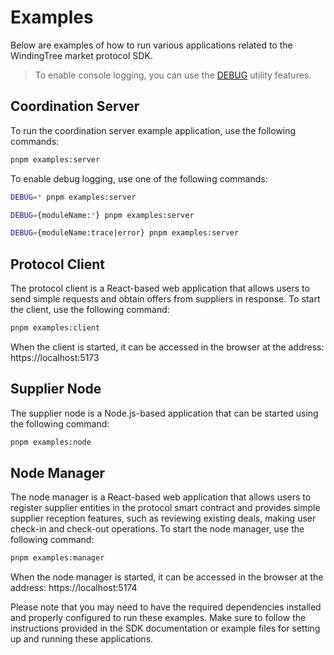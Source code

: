# Examples

Below are examples of how to run various applications related to the WindingTree market protocol SDK.

> To enable console logging, you can use the [DEBUG](https://github.com/debug-js/debug#readme) utility features.

## Coordination Server

To run the coordination server example application, use the following commands:

```bash
pnpm examples:server
```

To enable debug logging, use one of the following commands:

```bash
DEBUG=* pnpm examples:server
```

```bash
DEBUG={moduleName:*} pnpm examples:server
```

```bash
DEBUG={moduleName:trace|error} pnpm examples:server
```

## Protocol Client

The protocol client is a React-based web application that allows users to send simple requests and obtain offers from suppliers in response. To start the client, use the following command:

```bash
pnpm examples:client
```

When the client is started, it can be accessed in the browser at the address: https://localhost:5173

## Supplier Node

The supplier node is a Node.js-based application that can be started using the following command:

```bash
pnpm examples:node
```

## Node Manager

The node manager is a React-based web application that allows users to register supplier entities in the protocol smart contract and provides simple supplier reception features, such as reviewing existing deals, making user check-in and check-out operations. To start the node manager, use the following command:

```bash
pnpm examples:manager
```

When the node manager is started, it can be accessed in the browser at the address: https://localhost:5174

Please note that you may need to have the required dependencies installed and properly configured to run these examples. Make sure to follow the instructions provided in the SDK documentation or example files for setting up and running these applications.
